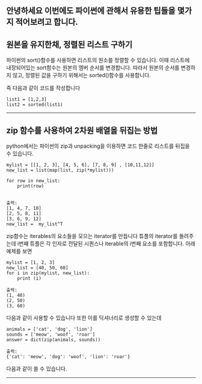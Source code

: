 안녕하세요 이번에도 파이썬에 관해서 유용한 팁들을 몇가지 적어보려고 합니다.
---

## 원본을 유지한채, 정렬된 리스트 구하기

파이썬의 sort()함수를 사용하면 리스트의 원소를 정렬할 수 있습니다. 이때 리스트에 내장되어있는 sort함수는 원본의 멤버 순서를 변경합니다.
따라서 원본의 순서를 변경하지 않고, 정렬된 값을 구하기 위해서는 sorted()함수를 사용합니다.

즉 다음과 같이 코드를 작성합니다
```
list1 = [1,2,3]
list2 = sorted(list1)
```

---

## zip 함수를 사용하여 2차원 배열을 뒤집는 방법

python에서는 파이썬의 zip과 unpacking을 이용하면 코드 한줄로 리스트를 뒤집을 수 있습니다.
```
mylist = [[1, 2, 3], [4, 5, 6], [7, 8, 9] , [10,11,12]]
new_list = list(map(list, zip(*mylist)))

for row in new_list:
    print(row)
    
    
출력:
[1, 4, 7, 10]
[2, 5, 8, 11]
[3, 6, 9, 12]
new_list =  my_list^T
```

zip함수는 iterables의 요소들을 모으는 iterator를 만듭니다 튜플의 iterator를 돌려주는데 i번쨰 튜플은 각 인자로 전달된 시퀀스나 
iterable의 i번째 요소를 포함합니다. 아래 예제를 보면

```
mylist = [1, 2, 3]
new_list = [40, 50, 60]
for i in zip(mylist, new_list):
    print (i)

출력:
(1, 40)
(2, 50)
(3, 60)
```

다음과 같이 사용할 수 있습니다 또한 이를 딕셔너리로 생성할 수 있는데

```
animals = ['cat', 'dog', 'lion']
sounds = ['meow', 'woof', 'roar']
answer = dict(zip(animals, sounds))

출력:
{'cat': 'meow', 'dog': 'woof', 'lion': 'roar'}
```

다음과 같이 쓸 수 있습니다.

---








